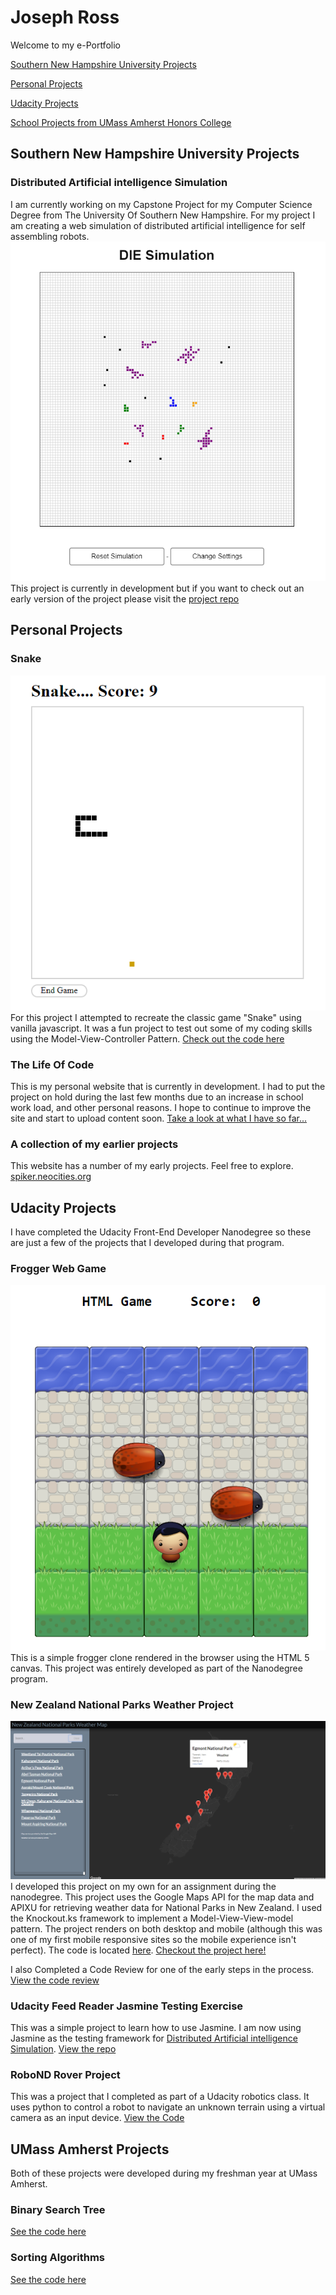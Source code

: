 # Joseph Ross
Welcome to my e-Portfolio

[Southern New Hampshire University Projects](#Southern-New-Hampshire-University-Projects)

[Personal Projects](#Personal-Projects)

[Udacity Projects](#Udacity-Projects)

[School Projects from UMass Amherst Honors College](#UMass-Amherst-Projects)

## Southern New Hampshire University Projects

### Distributed Artificial intelligence Simulation
I am currently working on my Capstone Project for my Computer Science Degree from The University Of Southern New Hampshire.  For my project I am creating a web simulation of distributed artificial intelligence for self assembling robots.  
![Distributed Artificial intelligence Simulation][die-simulation]
This project is currently in development but if you want to check out an early version of the project please visit the [project repo](https://github.com/joeross999/Distributed-Intelligence-Experiment)


## Personal Projects

### Snake 
![Snake][Snake]
For this project I attempted to recreate the classic game "Snake" using vanilla javascript.  It was a fun project to test out some of my coding skills using the Model-View-Controller Pattern.  [Check out the code here](https://github.com/joeross999/Snake)

### The Life Of Code
This is my personal website that is currently in development.  I had to put the project on hold during the last few months due to an increase in school work load, and other personal reasons. I hope to continue to improve the site and start to upload content soon.  [Take a look at what I have so far...](http://thelifeofcode.com)

### A collection of my earlier projects
This website has a number of my early projects.  Feel free to explore.
[spiker.neocities.org](https://spiker.neocities.org/)

## Udacity Projects
I have completed the Udacity Front-End Developer Nanodegree so these are just a few of the projects that I developed during that program.

### Frogger Web Game
![Frogger Web Game][frogger-sim]
This is a simple frogger clone rendered in the browser using the HTML 5 canvas.  This project was entirely developed as part of the Nanodegree program.

### New Zealand National Parks Weather Project
![New Zealand National Parks Weather Projec][New-Zealand-Weather-Project]
I developed this project on my own for an assignment during the nanodegree.  This project uses the Google Maps API for the map data and APIXU for retrieving weather data for National Parks in New Zealand.  I used the Knockout.ks framework to implement a Model-View-View-model pattern.  The project renders on both desktop and mobile (although this was one of my first mobile responsive sites so the mobile experience isn't perfect). The code is located [here](https://github.com/joeross999/New-Zealand-National-Parks-Weather-Project). [Checkout the project here!](https://spiker.neocities.org/NewZealandWeatherProject/index.html)

I also Completed a Code Review for one of the early steps in the process.  [View the code review](https://www.youtube.com/playlist?list=PL0Dhu-pZ6JPHKndhZWyd7ojdCWxedM57L)

### Udacity Feed Reader Jasmine Testing Exercise
This was a simple project to learn how to use Jasmine.  I am now using Jasmine as the testing framework for [Distributed Artificial intelligence Simulation](#Distributed-Artificial-intelligence-Simulation).  [View the repo](https://github.com/joeross999/frontend-nanodegree-feedreader)

### RoboND Rover Project
This was a project that I completed as part of a Udacity robotics class.  It uses python to control a robot to navigate an unknown terrain using a virtual camera as an input device.  [View the Code](https://github.com/joeross999/RoboND-Rover-Project)

## UMass Amherst Projects
Both of these projects were developed during my freshman year at UMass Amherst.

### Binary Search Tree
[See the code here](https://github.com/joeross999/Binary-Search-Tree)

### Sorting Algorithms
[See the code here](https://github.com/joeross999/Sorting-Algorithms)


[die-simulation]: https://raw.githubusercontent.com/joeross999/joeross999.github.io/master/images/DIE-Simulation.PNG
[frogger-sim]:https://raw.githubusercontent.com/joeross999/joeross999.github.io/master/images/frogger.png
[New-Zealand-Weather-Project]:https://raw.githubusercontent.com/joeross999/joeross999.github.io/master/images/New-Zealand-Weather-Project.png
[Snake]:https://raw.githubusercontent.com/joeross999/joeross999.github.io/master/images/Snake.png